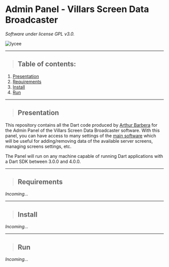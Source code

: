 # Admin Panel - Villars Screen Data Broadcaster
*Software under license GPL v3.0.*

![lycee](https://www.atrium-sud.fr/documents/22015453/25877951/lycee.jpg/01e94c06-ae51-4d17-878d-32beaeeebd73?t=1458658619041)
  
---  

> ## Table of contents:
1. [Presentation](#presentation)
2. [Requirements](#requirements)
3. [Install](#install)
4. [Run](#run)

---

> ## Presentation
This repository contains all the Dart code produced by [Arthur Barbera](https://github.com/tarturr) for the Admin Panel of the Villars Screen Data Broadcaster software. With this panel, you can have access to many settings of the [main software](https://github.com/Villars-Screen-Data-Broadcaster/screen_data_broadcaster) which will be useful for adding/removing data of the available server screens, managing screens settings, etc.

The Panel will run on any machine capable of running Dart applications with a Dart SDK between 3.0.0 and 4.0.0.

---

> ## Requirements
*Incoming...*

---

> ## Install
*Incoming...*

---

> ## Run
*Incoming...*